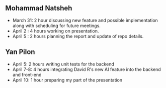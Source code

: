 ## Mohammad Natsheh
- March 31: 2 hour discussing new feature and possible implementation along with scheduling for future meetings.
- April 2 : 4 hours working on presentation.
- April 5 : 2 hours planning the report and update of repo details.

## Yan Pilon
- April 5: 2 hours writing unit tests for the backend
- April 7-8: 4 hours integrating David R's new AI feature into the backend and front-end
- April 10: 1 hour preparing my part of the presentation
